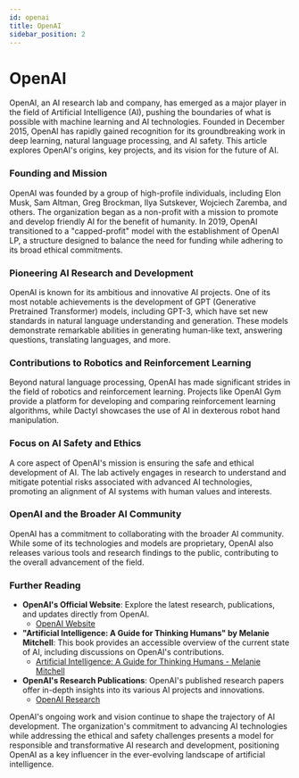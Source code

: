 ```yaml
---
id: openai
title: OpenAI
sidebar_position: 2
---
```


# OpenAI

OpenAI, an AI research lab and company, has emerged as a major player in the field of Artificial Intelligence (AI), pushing the boundaries of what is possible with machine learning and AI technologies. Founded in December 2015, OpenAI has rapidly gained recognition for its groundbreaking work in deep learning, natural language processing, and AI safety. This article explores OpenAI's origins, key projects, and its vision for the future of AI.

### Founding and Mission
OpenAI was founded by a group of high-profile individuals, including Elon Musk, Sam Altman, Greg Brockman, Ilya Sutskever, Wojciech Zaremba, and others. The organization began as a non-profit with a mission to promote and develop friendly AI for the benefit of humanity. In 2019, OpenAI transitioned to a "capped-profit" model with the establishment of OpenAI LP, a structure designed to balance the need for funding while adhering to its broad ethical commitments.

### Pioneering AI Research and Development
OpenAI is known for its ambitious and innovative AI projects. One of its most notable achievements is the development of GPT (Generative Pretrained Transformer) models, including GPT-3, which have set new standards in natural language understanding and generation. These models demonstrate remarkable abilities in generating human-like text, answering questions, translating languages, and more.

### Contributions to Robotics and Reinforcement Learning
Beyond natural language processing, OpenAI has made significant strides in the field of robotics and reinforcement learning. Projects like OpenAI Gym provide a platform for developing and comparing reinforcement learning algorithms, while Dactyl showcases the use of AI in dexterous robot hand manipulation.

### Focus on AI Safety and Ethics
A core aspect of OpenAI's mission is ensuring the safe and ethical development of AI. The lab actively engages in research to understand and mitigate potential risks associated with advanced AI technologies, promoting an alignment of AI systems with human values and interests.

### OpenAI and the Broader AI Community
OpenAI has a commitment to collaborating with the broader AI community. While some of its technologies and models are proprietary, OpenAI also releases various tools and research findings to the public, contributing to the overall advancement of the field.

### Further Reading
- **OpenAI's Official Website**: Explore the latest research, publications, and updates directly from OpenAI.
  - [OpenAI Website](https://openai.com/)
- **"Artificial Intelligence: A Guide for Thinking Humans" by Melanie Mitchell**: This book provides an accessible overview of the current state of AI, including discussions on OpenAI's contributions.
  - [Artificial Intelligence: A Guide for Thinking Humans - Melanie Mitchell](https://www.amazon.com/Artificial-Intelligence-Guide-Thinking-Humans/dp/0374257833)
- **OpenAI's Research Publications**: OpenAI's published research papers offer in-depth insights into its various AI projects and innovations.
  - [OpenAI Research](https://openai.com/research/)

OpenAI's ongoing work and vision continue to shape the trajectory of AI development. The organization's commitment to advancing AI technologies while addressing the ethical and safety challenges presents a model for responsible and transformative AI research and development, positioning OpenAI as a key influencer in the ever-evolving landscape of artificial intelligence.